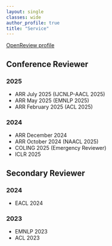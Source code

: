 ```yaml
---
layout: single
classes: wide
author_profile: true
title: "Service"
---
```


[OpenReview profile](https://openreview.net/profile?id=~Qianli_Wang1)  



## Conference Reviewer
### 2025
- ARR July 2025 (IJCNLP-AACL 2025)
- ARR May 2025 (EMNLP 2025)
- ARR February 2025 (ACL 2025)

### 2024
- ARR December 2024
- ARR October 2024 (NAACL 2025)
- COLING 2025 (Emergency Reviewer)
- ICLR 2025

## Secondary Reviewer
### 2024
- EACL 2024

### 2023
- EMNLP 2023
- ACL 2023